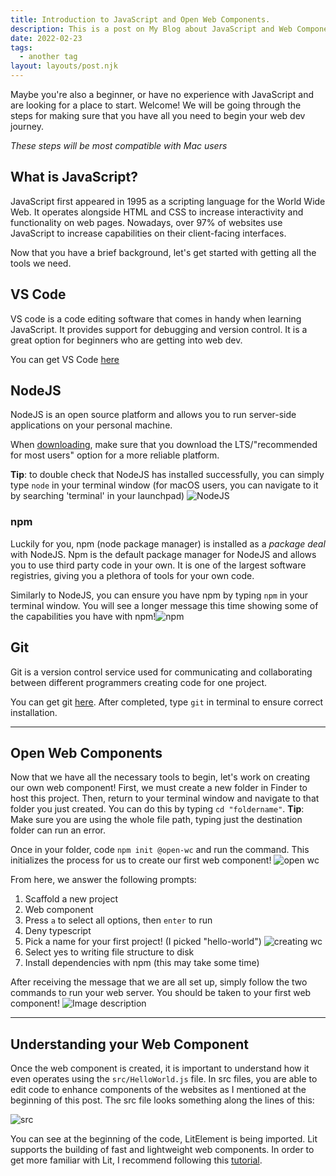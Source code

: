 ```yaml
---
title: Introduction to JavaScript and Open Web Components.
description: This is a post on My Blog about JavaScript and Web Components.
date: 2022-02-23
tags:
  - another tag
layout: layouts/post.njk
---
```

Maybe you're also a beginner, or have no experience with JavaScript and are looking for a place to start. Welcome! We will be going through the steps for making sure that you have all you need to begin your web dev journey. 

_These steps will be most compatible with Mac users_

## What is JavaScript?

JavaScript first appeared in 1995 as a scripting language for the World Wide Web. It operates alongside HTML and CSS to increase interactivity and functionality on web pages. Nowadays, over 97% of websites use JavaScript to increase capabilities on their client-facing interfaces.

Now that you have a brief background, let's get started with getting all the tools we need.

## VS Code
VS code is a code editing software that comes in handy when learning JavaScript. It provides support for debugging and version control. It is a great option for beginners who are getting into web dev. 

You can get VS Code [here](https://code.visualstudio.com/Download)

## NodeJS
NodeJS is an open source platform and allows you to run server-side applications on your personal machine.

When [downloading](https://nodejs.org/en/download/), make sure that you download the LTS/"recommended for most users" option for a more reliable platform.

**Tip**: to double check that NodeJS has installed successfully, you can simply type `node` in your terminal window (for macOS users, you can navigate to it by searching 'terminal' in your launchpad)
![NodeJS](https://dev-to-uploads.s3.amazonaws.com/uploads/articles/y6jj36msd5kkylkrjghr.png)
  

### npm
Luckily for you, npm (node package manager) is installed as a _package deal_ with NodeJS. Npm is the default package manager for NodeJS and allows you to use third party code in your own. It is one of the largest software registries, giving you a plethora of tools for your own code.

Similarly to NodeJS, you can ensure you have npm by typing `npm` in your terminal window. You will see a longer message this time showing some of the capabilities you have with npm!![npm](https://dev-to-uploads.s3.amazonaws.com/uploads/articles/6qxrp0uql2cgxmb4l261.png)

## Git

Git is a version control service used for communicating and collaborating between different programmers creating code for one project.

You can get git [here](https://git-scm.com/downloads).
After completed, type `git` in terminal to ensure correct installation.

---


## Open Web Components
Now that we have all the necessary tools to begin, let's work on creating our own web component! First, we must create a new folder in Finder to host this project. Then, return to your terminal window and navigate to that folder you just created. You can do this by typing `cd "foldername"`. 
**Tip**: Make sure you are using the whole file path, typing just the destination folder can run an error.

Once in your folder, code `npm init @open-wc` and run the command. This initializes the process for us to create our first web component!
![open wc](https://dev-to-uploads.s3.amazonaws.com/uploads/articles/mzogl69k19q38er44yc8.png)

From here, we answer the following prompts:
1. Scaffold a new project
2. Web component
3. Press `a` to select all options, then `enter` to run
4. Deny typescript
5. Pick a name for your first project! (I picked "hello-world")
![creating wc](https://dev-to-uploads.s3.amazonaws.com/uploads/articles/6udxmnyy3y576p9wcv1t.png)  
6. Select yes to writing file structure to disk
7. Install dependencies with npm (this may take some time)
 
After receiving the message that we are all set up, simply follow the two commands to run your web server. You should be taken to your first web component!
![Image description](https://dev-to-uploads.s3.amazonaws.com/uploads/articles/t1ou9sje23z39w49smya.png)

---

## Understanding your Web Component

Once the web component is created, it is important to understand how it even operates using the `src/HelloWorld.js` file. In src files, you are able to edit code to enhance components of the websites as I mentioned at the beginning of this post. The src file looks something along the lines of this:

![src](https://dev-to-uploads.s3.amazonaws.com/uploads/articles/n4rbe39eixl1eq2ss9up.png)
 
You can see at the beginning of the code, LitElement is being imported. Lit supports the building of fast and lightweight web components. In order to get more familiar with Lit, I recommend following this [tutorial](https://lit.dev/tutorial/). 
